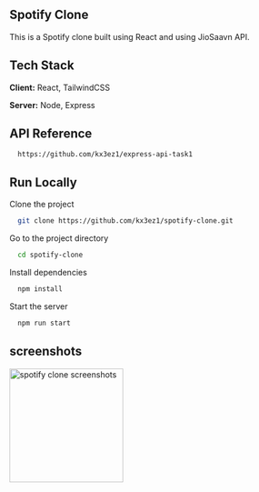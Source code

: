 <!-- write simple doc using react and spotify clone -->

## Spotify Clone

This is a Spotify clone built using React and using JioSaavn API.

<!-- react, tailwindcss -->

## Tech Stack

**Client:** React, TailwindCSS

**Server:** Node, Express

<!--  backend link  -->

## API Reference

```http
  https://github.com/kx3ez1/express-api-task1
```

## Run Locally

Clone the project

```bash
  git clone https://github.com/kx3ez1/spotify-clone.git
```

Go to the project directory

```bash
  cd spotify-clone
```

Install dependencies

```bash
  npm install
```

Start the server

```bash
  npm run start
```

## screenshots

<!--  github screenshot link  -->

<div style="display: grid; grid-template-columns: repeat(3, 1fr); gap: 20px;">
  <img src="./spotify-clone.gif" width="200" alt="spotify clone screenshots"/>
</div>
